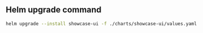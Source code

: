 ## Helm upgrade command

```bash
helm upgrade --install showcase-ui -f ./charts/showcase-ui/values.yaml --set ui.image.tag=your-image-tag ./charts/showcase-ui --wait
```

